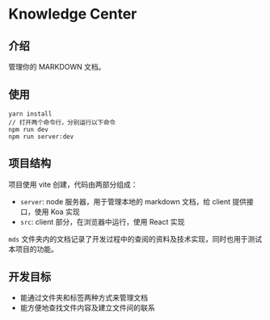 # Knowledge Center

## 介绍

管理你的 MARKDOWN 文档。

## 使用

```shell
yarn install
// 打开两个命令行，分别运行以下命令
npm run dev
npm run server:dev
```

## 项目结构

项目使用 vite 创建，代码由两部分组成：
- `server`: node 服务器，用于管理本地的 markdown 文档，给 client 提供接口，使用 Koa 实现
- `src`: client 部分，在浏览器中运行，使用 React 实现

`mds` 文件夹内的文档记录了开发过程中的查阅的资料及技术实现，同时也用于测试本项目的功能。

## 开发目标

- 能通过文件夹和标签两种方式来管理文档
- 能方便地查找文件内容及建立文件间的联系
